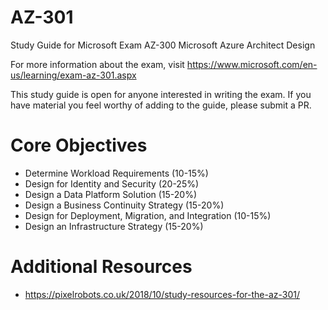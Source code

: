 # AZ-301
Study Guide for Microsoft Exam AZ-300 Microsoft Azure Architect Design

For more information about the exam, visit https://www.microsoft.com/en-us/learning/exam-az-301.aspx

This study guide is open for anyone interested in writing the exam. If you have material you feel worthy of adding to the guide, please submit a PR.


# Core Objectives
* Determine Workload Requirements (10-15%)
* Design for Identity and Security (20-25%)
* Design a Data Platform Solution (15-20%)
* Design a Business Continuity Strategy (15-20%)
* Design for Deployment, Migration, and Integration (10-15%)
* Design an Infrastructure Strategy (15-20%)

# Additional Resources
* https://pixelrobots.co.uk/2018/10/study-resources-for-the-az-301/
